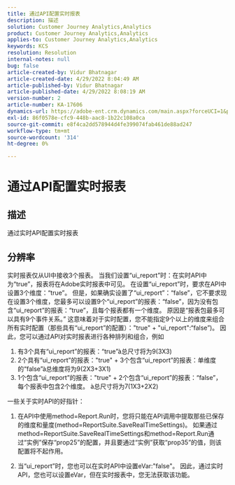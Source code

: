 ```yaml
---
title: 通过API配置实时报表
description: 描述
solution: Customer Journey Analytics,Analytics
product: Customer Journey Analytics,Analytics
applies-to: Customer Journey Analytics,Analytics
keywords: KCS
resolution: Resolution
internal-notes: null
bug: false
article-created-by: Vidur Bhatnagar
article-created-date: 4/29/2022 8:04:49 AM
article-published-by: Vidur Bhatnagar
article-published-date: 4/29/2022 8:08:19 AM
version-number: 2
article-number: KA-17606
dynamics-url: https://adobe-ent.crm.dynamics.com/main.aspx?forceUCI=1&pagetype=entityrecord&etn=knowledgearticle&id=98a76807-93c7-ec11-a7b6-0022480a1de4
exl-id: 86f0578e-cfc9-448b-aac8-1b22c108a0ca
source-git-commit: e8f4ca2dd578944d4fe399074fab461de88ad247
workflow-type: tm+mt
source-wordcount: '314'
ht-degree: 0%

---
```


# 通过API配置实时报表

## 描述


通过实时API配置实时报表


## 分辨率


实时报表仅从UI中接收3个报表。
当我们设置“ui_report”时：在实时API中为“true”，报表将在Adobe实时报表中可见。 在设置“ui_report”时，要求在API中设置3个维度：“true”。
但是，如果确实设置了“ui_report”：“false”，它不要求现在设置3个维度，您最多可以设置9个“ui_report”的报表：“false”，因为没有包含“ui_report”的报表：“true”，且每个报表都有一个维度。
原因是“报表包最多可以具有9个事件关系。” 这意味着对于实时配置，您不能指定9个以上的维度来组合所有实时配置（那些具有“ui_report”的配置）：&quot;true&quot; + &quot;ui_report&quot;:“false”)。
因此，您可以通过API对实时报表进行各种排列和组合，例如

1. 有3个具有“ui_report”的报表：“true”à总尺寸将为9(3X3)
2. 2个具有“ui_report”的报表：&quot;true&quot; + 3个包含“ui_report”的报表：单维度的“false”à总维度将为9(2X3+3X1)
3. 1个包含“ui_report”的报表：&quot;true&quot; + 2个包含“ui_report”的报表：“false”，每个报表中包含2个维度。 à总尺寸将为7(1X3+2X2)


一些关于实时API的好指针：

1. 在API中使用method=Report.Run时，您将只能在API调用中提取那些已保存的维度和量度(method=ReportSuite.SaveRealTimeSettings)。 如果通过method=ReportSuite.SaveRealTimeSettings和method=Report.Run通过“实例”保存“prop25”的配置，并且要通过“实例”获取“prop35”的值，则该配置将不起作用。


2. 当“ui_report”时，您也可以在实时API中设置eVar:&quot;false&quot;。 因此，通过实时API，您也可以设置eVar，但在实时报表中，您无法获取该功能。
